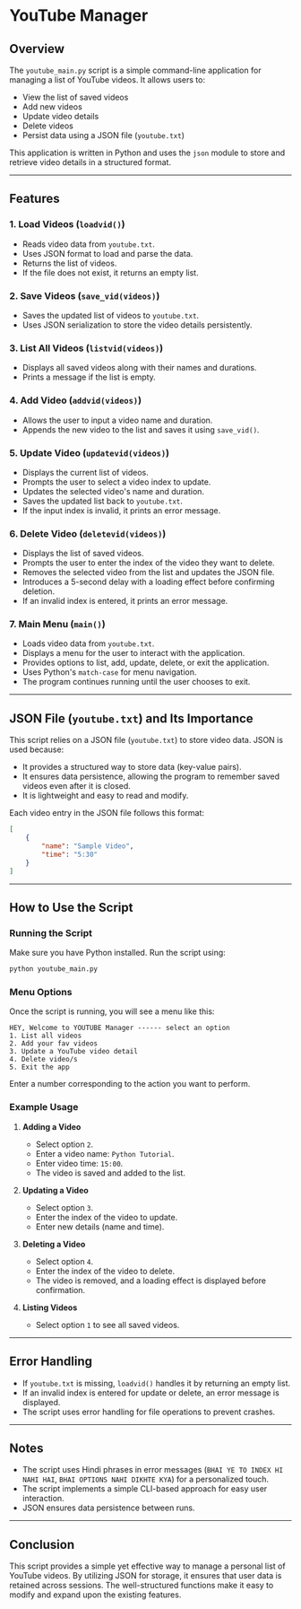 # YouTube Manager

## Overview
The `youtube_main.py` script is a simple command-line application for managing a list of YouTube videos. It allows users to:

- View the list of saved videos
- Add new videos
- Update video details
- Delete videos
- Persist data using a JSON file (`youtube.txt`)

This application is written in Python and uses the `json` module to store and retrieve video details in a structured format.

---
## Features
### 1. Load Videos (`loadvid()`)
- Reads video data from `youtube.txt`.
- Uses JSON format to load and parse the data.
- Returns the list of videos.
- If the file does not exist, it returns an empty list.

### 2. Save Videos (`save_vid(videos)`)
- Saves the updated list of videos to `youtube.txt`.
- Uses JSON serialization to store the video details persistently.

### 3. List All Videos (`listvid(videos)`)
- Displays all saved videos along with their names and durations.
- Prints a message if the list is empty.

### 4. Add Video (`addvid(videos)`)
- Allows the user to input a video name and duration.
- Appends the new video to the list and saves it using `save_vid()`.

### 5. Update Video (`updatevid(videos)`)
- Displays the current list of videos.
- Prompts the user to select a video index to update.
- Updates the selected video's name and duration.
- Saves the updated list back to `youtube.txt`.
- If the input index is invalid, it prints an error message.

### 6. Delete Video (`deletevid(videos)`)
- Displays the list of saved videos.
- Prompts the user to enter the index of the video they want to delete.
- Removes the selected video from the list and updates the JSON file.
- Introduces a 5-second delay with a loading effect before confirming deletion.
- If an invalid index is entered, it prints an error message.

### 7. Main Menu (`main()`)
- Loads video data from `youtube.txt`.
- Displays a menu for the user to interact with the application.
- Provides options to list, add, update, delete, or exit the application.
- Uses Python's `match-case` for menu navigation.
- The program continues running until the user chooses to exit.

---
## JSON File (`youtube.txt`) and Its Importance
This script relies on a JSON file (`youtube.txt`) to store video data. JSON is used because:
- It provides a structured way to store data (key-value pairs).
- It ensures data persistence, allowing the program to remember saved videos even after it is closed.
- It is lightweight and easy to read and modify.

Each video entry in the JSON file follows this format:
```json
[
    {
        "name": "Sample Video",
        "time": "5:30"
    }
]
```

---
## How to Use the Script
### Running the Script
Make sure you have Python installed. Run the script using:
```bash
python youtube_main.py
```

### Menu Options
Once the script is running, you will see a menu like this:
```
HEY, Welcome to YOUTUBE Manager ------ select an option
1. List all videos
2. Add your fav videos
3. Update a YouTube video detail
4. Delete video/s
5. Exit the app
```
Enter a number corresponding to the action you want to perform.

### Example Usage
1. **Adding a Video**
   - Select option `2`.
   - Enter a video name: `Python Tutorial`.
   - Enter video time: `15:00`.
   - The video is saved and added to the list.

2. **Updating a Video**
   - Select option `3`.
   - Enter the index of the video to update.
   - Enter new details (name and time).

3. **Deleting a Video**
   - Select option `4`.
   - Enter the index of the video to delete.
   - The video is removed, and a loading effect is displayed before confirmation.

4. **Listing Videos**
   - Select option `1` to see all saved videos.

---
## Error Handling
- If `youtube.txt` is missing, `loadvid()` handles it by returning an empty list.
- If an invalid index is entered for update or delete, an error message is displayed.
- The script uses error handling for file operations to prevent crashes.

---
## Notes
- The script uses Hindi phrases in error messages (`BHAI YE TO INDEX HI NAHI HAI`, `BHAI OPTIONS NAHI DIKHTE KYA`) for a personalized touch.
- The script implements a simple CLI-based approach for easy user interaction.
- JSON ensures data persistence between runs.


---
## Conclusion
This script provides a simple yet effective way to manage a personal list of YouTube videos. By utilizing JSON for storage, it ensures that user data is retained across sessions. The well-structured functions make it easy to modify and expand upon the existing features.

